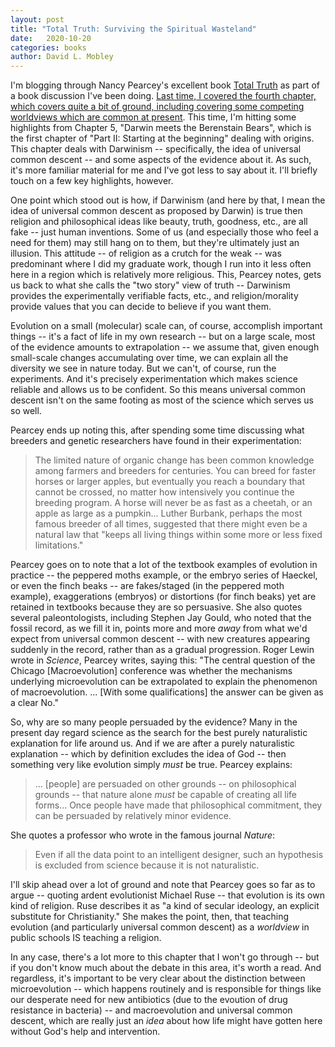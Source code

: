 ```yaml
---
layout: post
title: "Total Truth: Surviving the Spiritual Wasteland"
date:   2020-10-20
categories: books
author: David L. Mobley
---
```


I'm blogging through Nancy Pearcey's excellent book [Total Truth](https://amzn.to/36AQc5S) as part of a book discussion I've been doing. [Last time, I covered the fourth chapter, which covers quite a bit of ground, including covering some competing worldviews which are common at present](https://heisfaithful.github.io/books/2020/10/13/totaltruth_ch4.html). This time, I'm hitting some highlights from Chapter 5, "Darwin meets the Berenstain Bears", which is the first chapter of "Part II: Starting at the beginning" dealing with origins. This chapter deals with Darwinism -- specifically, the idea of universal common descent -- and some aspects of the evidence about it. As such, it's more familiar material for me and I've got less to say about it. I'll briefly touch on a few key highlights, however.

One point which stood out is how, if Darwinism (and here by that, I mean the idea of universal common descent as proposed by Darwin) is true then religion and philosophical ideas like beauty, truth, goodness, etc., are all fake -- just human inventions. Some of us (and especially those who feel a need for them) may still hang on to them, but they're ultimately just an illusion. This attitude -- of religion as a crutch for the weak -- was predominant where I did my graduate work, though I run into it less often here in a region which is relatively more religious. This, Pearcey notes, gets us back to what she calls the "two story" view of truth -- Darwinism provides the experimentally verifiable facts, etc., and religion/morality provide values that you can decide to believe if you want them.

Evolution on a small (molecular) scale can, of course, accomplish important things -- it's a fact of life in my own research -- but on a large scale, most of the evidence amounts to extrapolation -- we assume that, given enough small-scale changes accumulating over time, we can explain all the diversity we see in nature today. But we can't, of course, run the experiments. And it's precisely experimentation which makes science reliable and allows us to be confident. So this means universal common descent isn't on the same footing as most of the science which serves us so well.

Pearcey ends up noting this, after spending some time discussing what breeders and genetic researchers have found in their experimentation:
> The limited nature of organic change has been common knowledge among farmers and breeders for centuries. You can breed for faster horses or larger apples, but eventually you reach a boundary that cannot be crossed, no matter how intensively you continue the breeding program. A horse will never be as fast as a cheetah, or an apple as large as a pumpkin... Luther Burbank, perhaps the most famous breeder of all times, suggested that there might even be a natural law that "keeps all living things within some more or less fixed limitations."

Pearcey goes on to note that a lot of the textbook examples of evolution in practice -- the peppered moths example, or the embryo series of Haeckel, or even the finch beaks -- are fakes/staged (in the peppered moth example), exaggerations (embryos) or distortions (for finch beaks) yet are retained in textbooks because they are so persuasive. She also quotes several paleontologists, including Stephen Jay Gould, who noted that the fossil record, as we fill it in, points more and more *away* from what we'd expect from universal common descent -- with new creatures appearing suddenly in the record, rather than as a gradual progression. Roger Lewin wrote in *Science*, Pearcey writes, saying this: "The central question of the Chicago [Macroevolution] conference was whether the mechanisms underlying microevolution can be extrapolated to explain the phenomenon of macroevolution. ... [With some qualifications] the answer can be given as a clear No."

So, why are so many people persuaded by the evidence? Many in the present day regard science as the search for the best purely naturalistic explanation for life around us. And if we are after a purely naturalistic explanation -- which by definition excludes the idea of God -- then something very like evolution simply *must* be true. Pearcey explains:
> ... [people] are persuaded on other grounds -- on philosophical grounds -- that nature alone *must* be capable of creating all life forms... Once people have made that philosophical commitment, they can be persuaded by relatively minor evidence.

She quotes a professor who wrote in the famous journal *Nature*:
> Even if all the data point to an intelligent designer, such an hypothesis is excluded from science because it is not naturalistic.

I'll skip ahead over a lot of ground and note that Pearcey goes so far as to argue -- quoting ardent evolutionist Michael Ruse -- that evolution is its own kind of religion. Ruse describes it as "a kind of secular ideology, an explicit substitute for Christianity." She makes the point, then, that teaching evolution (and particularly universal common descent) as a *worldview* in public schools IS teaching a religion.

In any case, there's a lot more to this chapter that I won't go through -- but if you don't know much about the debate in this area, it's worth a read. And regardless, it's important to be very clear about the distinction between microevolution -- which happens routinely and is responsible for things like our desperate need for new antibiotics (due to the evoution of drug resistance in bacteria) -- and macroevolution and universal common descent, which are really just an *idea* about how life might have gotten here without God's help and intervention.

